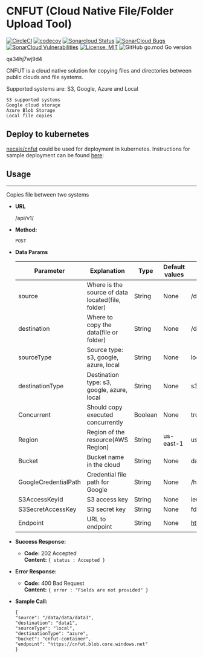 # CNFUT (Cloud Native File/Folder Upload Tool)

[![CircleCI](https://dl.circleci.com/status-badge/img/gh/necais/cnfut/tree/main.svg?style=shield)](https://dl.circleci.com/status-badge/redirect/gh/necais/cnfut/tree/main)
[![codecov](https://codecov.io/gh/necais/cnfut/branch/main/graph/badge.svg?token=GAZ72S3I2J)](https://codecov.io/gh/necais/cnfut)
 [![Sonarcloud Status](https://sonarcloud.io/api/project_badges/measure?project=cnfut&metric=alert_status)](https://sonarcloud.io/dashboard?id=cnfut) 
 [![SonarCloud Bugs](https://sonarcloud.io/api/project_badges/measure?project=cnfut&metric=bugs)](https://sonarcloud.io/component_measures/metric/reliability_rating/list?id=cnfut)
 [![SonarCloud Vulnerabilities](https://sonarcloud.io/api/project_badges/measure?project=cnfut&metric=vulnerabilities)](https://sonarcloud.io/component_measures/metric/security_rating/list?id=cnfut)
[![License: MIT](https://img.shields.io/badge/License-MIT-blue.svg?style=plastic)](https://opensource.org/licenses/MIT)
![GitHub go.mod Go version](https://img.shields.io/github/go-mod/go-version/necais/cnfut?style=plastic)


qa34hj7wj9d4

CNFUT is a cloud native solution for copying files and directories between public clouds and file systems. 

Supported systems are: S3, Google, Azure and Local
    
    S3 supported systems
    Google cloud storage
    Azure Blob Storage
    Local file copies
    



## Deploy to kubernetes

 [necais/cnfut](https://hub.docker.com/r/necais/cnfut) could be used for deployment in kubernetes. Instructions for sample deployment can be found 
 [here](https://docs.docker.com/get-started/kube-deploy/):

## Usage
----
  Copies file between two systems

* **URL**

  /api/v1/

* **Method:**
  
   `POST`

* **Data Params**

  | Parameter            | Explanation                                       | Type    | Default values | Example                             | Mandatory  |
   ----------------------|---------------------------------------------------|---------|----------------|-------------------------------------|------------|
  | source               | Where is the source of data located(file, folder) | String  | None           | /data/data3                         | Yes        |
  | destination          | Where to copy the data(file or folder)            | String  | None           | /data/                              | Yes        |
  | sourceType           | Source type: s3, google, azure, local             | String  | None           | local                               | Yes        |
  | destinationType      | Destination type: s3, google, azure, local        | String  | None           | s3                                  | Yes        |
  | Concurrent           | Should copy executed concurrently                 | Boolean | None           | true                                | No         |
  | Region               | Region of the resource(AWS Region)                | String  | us-east-1      | us-east-1                           | No         |
  | Bucket               | Bucket name in the cloud                          | String  | None           | data                                | No         |
  | GoogleCredentialPath | Credential file path for Google                   | String  | None           | /home/necais                        | No         |
  | S3AccessKeyId        | S3 access key                                     | String  | None           | ieuwqhefbdsnbfs                     | No         |
  | S3SecretAccessKey    | S3 secret key                                     | String  | None           | fdsgdfbcvbchghf                     | No         |
  | Endpoint             | URL to endpoint                                   | String  | None           | https://cnfut.blob.core.windows.net | No         |


* **Success Response:**

  * **Code:** 202 Accepted <br />
    **Content:** `{ status : Accepted }`
 
* **Error Response:**

  * **Code:** 400 Bad Request <br />
    **Content:** `{ error : "Fields are not provided" }`

* **Sample Call:**

  ``` 
  {
  "source": "/data/data/data3",
  "destination": "data1",
  "sourceType": "local",
  "destinationType": "azure",
  "bucket": "cnfut-container",
  "endpoint": "https://cnfut.blob.core.windows.net"
  } 
  ```
